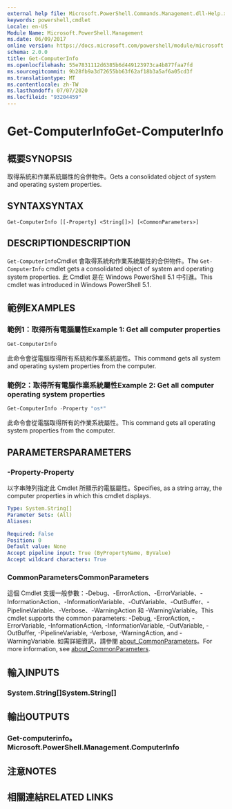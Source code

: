 ```yaml
---
external help file: Microsoft.PowerShell.Commands.Management.dll-Help.xml
keywords: powershell,cmdlet
Locale: en-US
Module Name: Microsoft.PowerShell.Management
ms.date: 06/09/2017
online version: https://docs.microsoft.com/powershell/module/microsoft.powershell.management/get-computerinfo?view=powershell-6&WT.mc_id=ps-gethelp
schema: 2.0.0
title: Get-ComputerInfo
ms.openlocfilehash: 55e7831112d6385b6d449123973ca4b877faa7fd
ms.sourcegitcommit: 9b28fb9a3d72655bb63f62af18b3a5af6a05cd3f
ms.translationtype: MT
ms.contentlocale: zh-TW
ms.lasthandoff: 07/07/2020
ms.locfileid: "93204459"
---
```

# <span data-ttu-id="5d248-103">Get-ComputerInfo</span><span class="sxs-lookup"><span data-stu-id="5d248-103">Get-ComputerInfo</span></span>

## <span data-ttu-id="5d248-104">概要</span><span class="sxs-lookup"><span data-stu-id="5d248-104">SYNOPSIS</span></span>
<span data-ttu-id="5d248-105">取得系統和作業系統屬性的合併物件。</span><span class="sxs-lookup"><span data-stu-id="5d248-105">Gets a consolidated object of system and operating system properties.</span></span>

## <span data-ttu-id="5d248-106">SYNTAX</span><span class="sxs-lookup"><span data-stu-id="5d248-106">SYNTAX</span></span>

```
Get-ComputerInfo [[-Property] <String[]>] [<CommonParameters>]
```

## <span data-ttu-id="5d248-107">DESCRIPTION</span><span class="sxs-lookup"><span data-stu-id="5d248-107">DESCRIPTION</span></span>

<span data-ttu-id="5d248-108">`Get-ComputerInfo`Cmdlet 會取得系統和作業系統屬性的合併物件。</span><span class="sxs-lookup"><span data-stu-id="5d248-108">The `Get-ComputerInfo` cmdlet gets a consolidated object of system and operating system properties.</span></span>
<span data-ttu-id="5d248-109">此 Cmdlet 是在 Windows PowerShell 5.1 中引進。</span><span class="sxs-lookup"><span data-stu-id="5d248-109">This cmdlet was introduced in Windows PowerShell 5.1.</span></span>

## <span data-ttu-id="5d248-110">範例</span><span class="sxs-lookup"><span data-stu-id="5d248-110">EXAMPLES</span></span>

### <span data-ttu-id="5d248-111">範例1：取得所有電腦屬性</span><span class="sxs-lookup"><span data-stu-id="5d248-111">Example 1: Get all computer properties</span></span>

```powershell
Get-ComputerInfo
```

<span data-ttu-id="5d248-112">此命令會從電腦取得所有系統和作業系統屬性。</span><span class="sxs-lookup"><span data-stu-id="5d248-112">This command gets all system and operating system properties from the computer.</span></span>

### <span data-ttu-id="5d248-113">範例2：取得所有電腦作業系統屬性</span><span class="sxs-lookup"><span data-stu-id="5d248-113">Example 2: Get all computer operating system properties</span></span>

```powershell
Get-ComputerInfo -Property "os*"
```

<span data-ttu-id="5d248-114">此命令會從電腦取得所有的作業系統屬性。</span><span class="sxs-lookup"><span data-stu-id="5d248-114">This command gets all operating system properties from the computer.</span></span>

## <span data-ttu-id="5d248-115">PARAMETERS</span><span class="sxs-lookup"><span data-stu-id="5d248-115">PARAMETERS</span></span>

### <span data-ttu-id="5d248-116">-Property</span><span class="sxs-lookup"><span data-stu-id="5d248-116">-Property</span></span>

<span data-ttu-id="5d248-117">以字串陣列指定此 Cmdlet 所顯示的電腦屬性。</span><span class="sxs-lookup"><span data-stu-id="5d248-117">Specifies, as a string array, the computer properties in which this cmdlet displays.</span></span>

```yaml
Type: System.String[]
Parameter Sets: (All)
Aliases:

Required: False
Position: 0
Default value: None
Accept pipeline input: True (ByPropertyName, ByValue)
Accept wildcard characters: True
```

### <span data-ttu-id="5d248-118">CommonParameters</span><span class="sxs-lookup"><span data-stu-id="5d248-118">CommonParameters</span></span>

<span data-ttu-id="5d248-119">這個 Cmdlet 支援一般參數：-Debug、-ErrorAction、-ErrorVariable、-InformationAction、-InformationVariable、-OutVariable、-OutBuffer、-PipelineVariable、-Verbose、-WarningAction 和 -WarningVariable。</span><span class="sxs-lookup"><span data-stu-id="5d248-119">This cmdlet supports the common parameters: -Debug, -ErrorAction, -ErrorVariable, -InformationAction, -InformationVariable, -OutVariable, -OutBuffer, -PipelineVariable, -Verbose, -WarningAction, and -WarningVariable.</span></span> <span data-ttu-id="5d248-120">如需詳細資訊，請參閱 [about_CommonParameters](../Microsoft.PowerShell.Core/About/about_CommonParameters.md)。</span><span class="sxs-lookup"><span data-stu-id="5d248-120">For more information, see [about_CommonParameters](../Microsoft.PowerShell.Core/About/about_CommonParameters.md).</span></span>

## <span data-ttu-id="5d248-121">輸入</span><span class="sxs-lookup"><span data-stu-id="5d248-121">INPUTS</span></span>

### <span data-ttu-id="5d248-122">System.String[]</span><span class="sxs-lookup"><span data-stu-id="5d248-122">System.String[]</span></span>

## <span data-ttu-id="5d248-123">輸出</span><span class="sxs-lookup"><span data-stu-id="5d248-123">OUTPUTS</span></span>

### <span data-ttu-id="5d248-124">Get-computerinfo。</span><span class="sxs-lookup"><span data-stu-id="5d248-124">Microsoft.PowerShell.Management.ComputerInfo</span></span>

## <span data-ttu-id="5d248-125">注意</span><span class="sxs-lookup"><span data-stu-id="5d248-125">NOTES</span></span>

## <span data-ttu-id="5d248-126">相關連結</span><span class="sxs-lookup"><span data-stu-id="5d248-126">RELATED LINKS</span></span>
